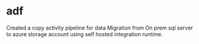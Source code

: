 # adf
 Created a copy activity pipeline for data Migration from On prem sql server to azure storage account using self hosted integration runtime.
